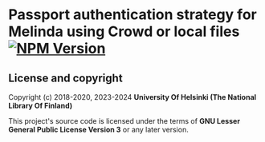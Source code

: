 # Passport authentication strategy for Melinda using Crowd or local files [![NPM Version](https://img.shields.io/npm/v/@natlibfi/passport-melinda-crowd.svg)](https://npmjs.org/package/@natlibfi/passport-melinda-crowd)

## License and copyright

Copyright (c) 2018-2020, 2023-2024 **University Of Helsinki (The National Library Of Finland)**

This project's source code is licensed under the terms of **GNU Lesser General Public License Version 3** or any later version.

